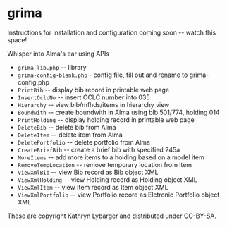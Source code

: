 grima
=======

Instructions for installation and configuration coming soon -- watch this space!

Whisper into Alma's ear using APIs

* `grima-lib.php` -- library
* `grima-config-blank.php` - config file, fill out and rename to grima-config.php
* `PrintBib` -- display bib record in printable web page
* `InsertOclcNo` -- insert OCLC number into 035
* `Hierarchy` -- view bib/mfhds/items in hierarchy view
* `Boundwith` -- create boundwith in Alma using bib 501/774, holding 014
* `PrintHolding` -- display holding record in printable web page
* `DeleteBib` -- delete bib from Alma
* `DeleteItem` -- delete item from Alma
* `DeletePortfolio` -- delete portfolio from Alma
* `CreateBriefBib` -- create a brief bib with specified 245a
* `MoreItems` -- add more items to a holding based on a model item
* `RemoveTempLocation` -- remove temporary location from item
* `ViewXmlBib` -- view Bib record as Bib object XML
* `ViewXmlHolding` -- view Holding record as Holding object XML
* `ViewXmlItem` -- view Item record as Item object XML
* `ViewXmlPortfolio` -- view Portfolio record as Elctronic Portfolio object XML


These are copyright Kathryn Lybarger and distributed under CC-BY-SA.

